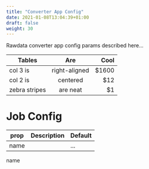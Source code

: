 ```yaml
---
title: "Converter App Config"
date: 2021-01-08T13:04:39+01:00
draft: false
weight: 30
---
```


Rawdata converter app config params described here...

| Tables        | Are           | Cool  |
| ------------- |:-------------:| -----:|
| col 3 is      | right-aligned | $1600 |
| col 2 is      | centered      |   $12 |
| zebra stripes | are neat      |    $1 |

# Job Config


| prop          | Description  | Default |
| ------------- |:-------------| :----- |
| name          |              | ... |

name